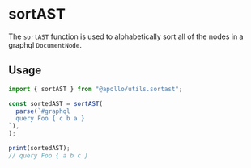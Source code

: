 # sortAST

The `sortAST` function is used to alphabetically sort all of the nodes in a graphql `DocumentNode`.

## Usage

```ts
import { sortAST } from "@apollo/utils.sortast";

const sortedAST = sortAST(
  parse(`#graphql
  query Foo { c b a }
`),
);

print(sortedAST);
// query Foo { a b c }
```
